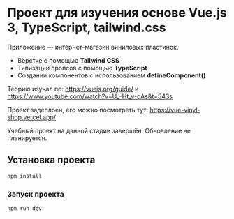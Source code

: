 # Проект для изучения основе Vue.js 3, TypeScript, tailwind.css
Приложение — интернет-магазин виниловых пластинок.
- Вёрстке с помощью **Tailwind CSS** 
- Типизации пропсов с помощью **TypeScript**  
- Создании компонентов с использованием **defineComponent()**

 Теорию изучал по: https://vuejs.org/guide/ и https://www.youtube.com/watch?v=U_-Ht_v-oAs&t=543s
 
 Проект задеплоен, его можно посмотреть тут: https://vue-vinyl-shop.vercel.app/
 
 
Учебный проект на данной стадии завершён. Обновление не планируется.

 ## Установка проекта
 
 ```sh
 npm install
 ```
 
 ### Запуск проекта
 
 ```sh
 npm run dev
 ```
